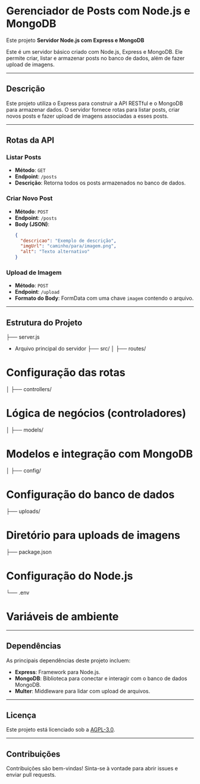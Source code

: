 # Gerenciador de Posts com Node.js e MongoDB

Este projeto **Servidor Node.js com Express e MongoDB**

Este é um servidor básico criado com Node.js, Express e MongoDB. Ele permite criar, listar e armazenar posts no banco de dados, além de fazer upload de imagens.

---

## **Descrição**
Este projeto utiliza o Express para construir a API RESTful e o MongoDB para armazenar dados. O servidor fornece rotas para listar posts, criar novos posts e fazer upload de imagens associadas a esses posts.

---

## **Rotas da API**

### **Listar Posts**
- **Método**: `GET`  
- **Endpoint**: `/posts`  
- **Descrição**: Retorna todos os posts armazenados no banco de dados.

### **Criar Novo Post**
- **Método**: `POST`  
- **Endpoint**: `/posts`  
- **Body (JSON)**:
  ```json
  {
    "descricao": "Exemplo de descrição",
    "imgUrl": "caminho/para/imagem.png",
    "alt": "Texto alternativo"
  }
  
### **Upload de Imagem**
- **Método**: `POST`  
- **Endpoint**: `/upload`  
- **Formato do Body**: FormData com uma chave `imagem` contendo o arquivo.

---

## **Estrutura do Projeto**

├── server.js             
* Arquivo principal do servidor
├── src/
│   ├── routes/           
# Configuração das rotas
│   ├── controllers/      
# Lógica de negócios (controladores)
│   ├── models/          
# Modelos e integração com MongoDB
│   ├── config/           
# Configuração do banco de dados
├── uploads/             
# Diretório para uploads de imagens
├── package.json          
# Configuração do Node.js
└── .env                  
# Variáveis de ambiente

---

## **Dependências**
As principais dependências deste projeto incluem:
- **Express**: Framework para Node.js.
- **MongoDB**: Biblioteca para conectar e interagir com o banco de dados MongoDB.
- **Multer**: Middleware para lidar com upload de arquivos.

---

## **Licença**
Este projeto está licenciado sob a [AGPL-3.0](https://opensource.org/licenses/AGPL-3.0).

---

## **Contribuições**
Contribuições são bem-vindas! Sinta-se à vontade para abrir issues e enviar pull requests.

